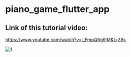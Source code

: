# piano_game_flutter_app

## Link of this tutorial video:
https://www.youtube.com/watch?v=i_FmpQ6g9jM&t=39s

![1](https://user-images.githubusercontent.com/66040295/90963992-6442a180-e4c5-11ea-8f6f-2ac75e18f9c1.jpg)
